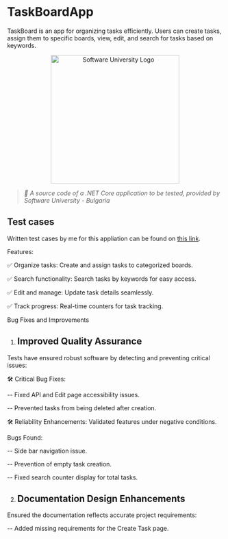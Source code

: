 # TaskBoardApp
TaskBoard is an app for organizing tasks efficiently. Users can create tasks, assign them to specific boards, view, edit, and search for tasks based on keywords.


<p align="center">
  <img 
    alt="Software University Logo"
    src="https://vizia.sofia.bg/wp-content/uploads/2018/11/software-university-logo.png"
    width="300"
  >
</p>

> _🧪 A source code of a .NET Core application to be tested, provided by Software University - Bulgaria_

## Test cases
Written test cases by me for this appliation can be found on [this link](https://docs.google.com/spreadsheets/d/13SU_3rEFU_LCW3LDiKVlA823Y8k3MAxC/edit?usp=drive_link&ouid=101865710122533479047&rtpof=true&sd=true). 

Features:

✅ Organize tasks: Create and assign tasks to categorized boards.

✅ Search functionality: Search tasks by keywords for easy access.

✅ Edit and manage: Update task details seamlessly.

✅ Track progress: Real-time counters for task tracking.

Bug Fixes and Improvements
1. ## Improved Quality Assurance

Tests have ensured robust software by detecting and preventing critical issues:

🛠 Critical Bug Fixes:

-- Fixed API and Edit page accessibility issues.

-- Prevented tasks from being deleted after creation.

🛠 Reliability Enhancements: Validated features under negative conditions.

Bugs Found:

-- Side bar navigation issue.

-- Prevention of empty task creation.

-- Fixed search counter display for total tasks.

2. ## Documentation Design Enhancements

Ensured the documentation reflects accurate project requirements:

-- Added missing requirements for the Create Task page.

